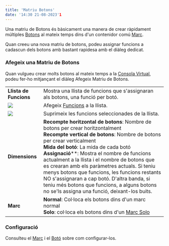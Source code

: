 ```yaml
---
title: 'Matriu Botons'
date: '14:30 21-08-2023'1
---
```


Una matriu de Botons és bàsicament una manera de crear ràpidament múltiples [Botons](../boto) al mateix temps dins d'un contenidor comú [Marc](../marc).

Quan creeu una nova matriu de botons, podeu assignar funcions a cadascun dels botons amb bastant rapidesa amb el diàleg dedicat.

### Afegeix una Matriu de Botons

Quan vulgueu crear molts botons al mateix temps a la [Consola Virtual](/consola-virtual), podeu fer-ho mitjançant el diàleg Afegeix Matriu de Botons.

|     |     |
| --- | --- |
| **Llista de Funcions** | Mostra una llista de funcions que s'assignaran als botons, una funció per botó. |
| ![](/basics/edit_add.png) | Afegeix [Funcions](/basics/glossary-and-concepts#funcions) a la llista. |
| ![](/basics/edit_remove.png) | Suprimeix les funcions seleccionades de la llista. |
| **Dimensions** | **Recompte horitzontal de botons**: Nombre de botons per crear horitzontalment<br>**Recompte vertical de botons**: Nombre de botons per crear verticalment<br>**Mida del botó**: La mida de cada botó<br>**Assignació****: Mostra el nombre de funcions actualment a la llista i el nombre de botons que es crearan amb els paràmetres actuals. Si teniu menys botons que funcions, les funcions restants NO s'assignaran a cap botó. D'altra banda, si teniu més botons que funcions, a alguns botons no se'ls assigna una funció, deixant-los buits. |
| **Marc** | **Normal**: Col·loca els botons dins d'un marc normal [](../marc)<br>**Solo**: col·loca els botons dins d'un  [Marc Solo](../marc-solo) |

### Configuració

Consulteu el [Marc](../marc) i el [Botó](../boto) sobre com configurar-los.
